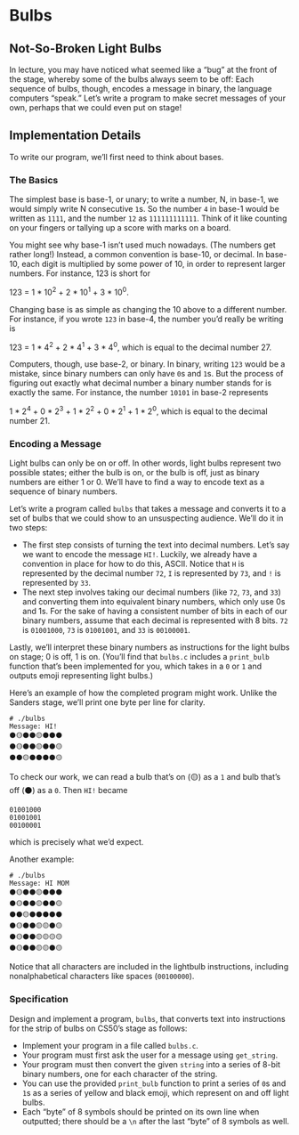 # Bulbs
## Not-So-Broken Light Bulbs
In lecture, you may have noticed what seemed like a “bug” at the front of the stage, whereby some of the bulbs always seem to be off:
Each sequence of bulbs, though, encodes a message in binary, the language computers “speak.” Let’s write a program to make secret messages of your own, perhaps that we could even put on stage!

## Implementation Details
To write our program, we’ll first need to think about bases.

### The Basics
The simplest base is base-1, or unary; to write a number, N, in base-1, we would simply write N consecutive ```1```s. So the number ```4``` in base-1 would be written as ```1111```, and the number ```12``` as ```111111111111```. Think of it like counting on your fingers or tallying up a score with marks on a board.

You might see why base-1 isn’t used much nowadays. (The numbers get rather long!) Instead, a common convention is base-10, or decimal. In base-10, each digit is multiplied by some power of 10, in order to represent larger numbers. For instance, 123 is short for 

123 = 1 * 10<sup>2</sup> + 2 * 10<sup>1</sup> + 3 * 10<sup>0</sup>.

Changing base is as simple as changing the 10 above to a different number. For instance, if you wrote ```123``` in base-4, the number you’d really be writing is

123 = 1 * 4<sup>2</sup> + 2 * 4<sup>1</sup> + 3 * 4<sup>0</sup>, which is equal to the decimal number 27.

Computers, though, use base-2, or binary. In binary, writing ```123``` would be a mistake, since binary numbers can only have ```0```s and ```1```s. But the process of figuring out exactly what decimal number a binary number stands for is exactly the same. For instance, the number ```10101``` in base-2 represents 

1 * 2<sup>4</sup> + 0 * 2<sup>3</sup> + 1 * 2<sup>2</sup> + 0 * 2<sup>1</sup> + 1 * 2<sup>0</sup>, which is equal to the decimal number 21.

### Encoding a Message
Light bulbs can only be on or off. In other words, light bulbs represent two possible states; either the bulb is on, or the bulb is off, just as binary numbers are either 1 or 0. We’ll have to find a way to encode text as a sequence of binary numbers.

Let’s write a program called ```bulbs``` that takes a message and converts it to a set of bulbs that we could show to an unsuspecting audience. We’ll do it in two steps:

* The first step consists of turning the text into decimal numbers. Let’s say we want to encode the message ```HI!```. Luckily, we already have a convention in place for how to do this, ASCII. Notice that ```H``` is represented by the decimal number ```72```, ```I``` is represented by ```73```, and ```!``` is represented by ```33```.
* The next step involves taking our decimal numbers (like ```72```, ```73```, and ```33```) and converting them into equivalent binary numbers, which only use 0s and 1s. For the sake of having a consistent number of bits in each of our binary numbers, assume that each decimal is represented with 8 bits. ```72``` is ```01001000```, ```73``` is ```01001001```, and ```33``` is ```00100001```.

Lastly, we’ll interpret these binary numbers as instructions for the light bulbs on stage; 0 is off, 1 is on. (You’ll find that ```bulbs.c``` includes a ```print_bulb``` function that’s been implemented for you, which takes in a ```0``` or ```1``` and outputs emoji representing light bulbs.)

Here’s an example of how the completed program might work. Unlike the Sanders stage, we’ll print one byte per line for clarity.

```
# ./bulbs
Message: HI!
⚫🟡⚫⚫🟡⚫⚫⚫
⚫🟡⚫⚫🟡⚫⚫🟡
⚫⚫🟡⚫⚫⚫⚫🟡
```
To check our work, we can read a bulb that’s on (🟡) as a ```1``` and bulb that’s off (⚫) as a ```0```. Then ```HI!``` became
```
01001000
01001001
00100001
```
which is precisely what we’d expect.

Another example:
```
# ./bulbs
Message: HI MOM
⚫🟡⚫⚫🟡⚫⚫⚫
⚫🟡⚫⚫🟡⚫⚫🟡
⚫⚫🟡⚫⚫⚫⚫⚫
⚫🟡⚫⚫🟡🟡⚫🟡
⚫🟡⚫⚫🟡🟡🟡🟡
⚫🟡⚫⚫🟡🟡⚫🟡
```
Notice that all characters are included in the lightbulb instructions, including nonalphabetical characters like spaces (```00100000```).

### Specification
Design and implement a program, ```bulbs```, that converts text into instructions for the strip of bulbs on CS50’s stage as follows:

* Implement your program in a file called ```bulbs.c```.
* Your program must first ask the user for a message using ```get_string```.
* Your program must then convert the given ```string``` into a series of 8-bit binary numbers, one for each character of the string.
* You can use the provided ```print_bulb``` function to print a series of ```0```s and ```1```s as a series of yellow and black emoji, which represent on and off light bulbs.
* Each “byte” of 8 symbols should be printed on its own line when outputted; there should be a ```\n``` after the last “byte” of 8 symbols as well.
